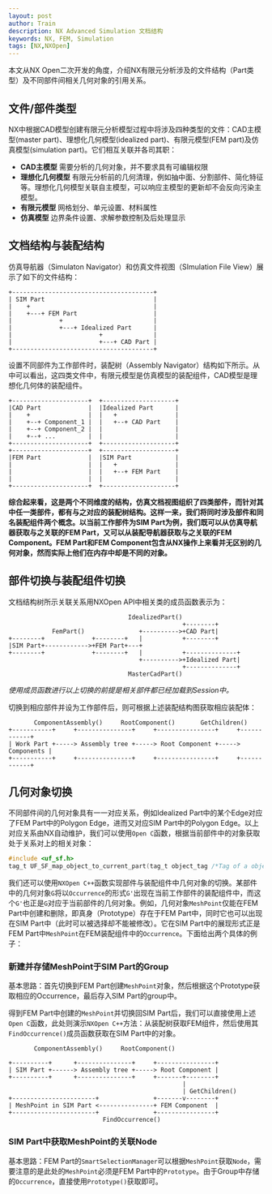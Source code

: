 ```yaml
---
layout: post
author: Train
description: NX Advanced Simulation 文档结构
keywords: NX, FEM, Simulation
tags: [NX,NXOpen]
---
```


本文从NX Open二次开发的角度，介绍NX有限元分析涉及的文件结构（Part类型）及不同部件间相关几何对象的引用关系。

## 文件/部件类型

NX中根据CAD模型创建有限元分析模型过程中将涉及四种类型的文件：CAD主模型(master part)、理想化几何模型(idealized part)、有限元模型(FEM part)及仿真模型(simulation part)。它们相互关联并各司其职：

- **CAD主模型** 需要分析的几何对象，并不要求具有可编辑权限
- **理想化几何模型** 有限元分析前的几何清理，例如抽中面、分割部件、简化特征等。理想化几何模型关联自主模型，可以响应主模型的更新却不会反向污染主模型。
- **有限元模型** 网格划分、单元设置、材料属性
- **仿真模型** 边界条件设置、求解参数控制及后处理显示

## 文档结构与装配结构

仿真导航器（Simulaton Navigator）和仿真文件视图（SImulation File View）展示了如下的文件结构：

```
+---------------------------------------+
| SIM Part                              |
|    +                                  |
|    +---+ FEM Part                     |
|             +                         |
|             +---+ Idealized Part      |
|                        +              |
|                        +---+ CAD Part |
+---------------------------------------+
```

设置不同部件为工作部件时，装配树（Assembly Navigator）结构如下所示。从中可以看出，这四类文件中，有限元模型是仿真模型的装配组件，CAD模型是理想化几何体的装配组件。

```
+---------------------+  +--------------------+
|CAD Part             |  |Idealized Part      |
|    +                |  |   +                |
|    +--+ Component_1 |  |   +--+ CAD Part    |
|    +--+ Component_2 |  |                    |
|    +--+ ...         |  |                    |
+---------------------+  +--------------------+
+---------------------+  +--------------------+
|FEM Part             |  |SIM Part            |
|                     |  |   +                |
|                     |  |   +--+ FEM Part    |
|                     |  |                    |
+---------------------+  +--------------------+
```

**综合起来看，这是两个不同维度的结构，仿真文档视图组织了四类部件，而针对其中任一类部件，都有与之对应的装配树结构。这样一来，我们将同时涉及部件和同名装配组件两个概念。以当前工作部件为SIM Part为例，我们既可以从仿真导航器获取与之关联的FEM Part，又可以从装配导航器获取与之关联的FEM Component。FEM Part和FEM Component包含从NX操作上来看并无区别的几何对象，然而实际上他们在内存中却是不同的对象。**

## 部件切换与装配组件切换

文档结构树所示关联关系用NXOpen API中相关类的成员函数表示为：

```
                                 IdealizedPart()
                                                +--------+
            FemPart()               +---------->+CAD Part|
+--------+             +--------+   |           +--------+
|SIM Part+------------>+FEM Part+---+
+--------+             +--------+   |           +--------------+
                                    +---------->+Idealized Part|
                                                +--------------+
                                 MasterCadPart()
```

*使用成员函数进行以上切换的前提是相关部件都已经加载到Session中。*

切换到相应部件并设为工作部件后，则可根据上述装配结构图获取相应装配体：

```
       ComponentAssembly()     RootComponent()       GetChildren()
+-----------+     +---------------+     +----------------+     +------------+
| Work Part +-----> Assembly tree +-----> Root Component +-----> Components |
+-----------+     +---------------+     +----------------+     +------------+
```


## 几何对象切换

不同部件间的几何对象具有一一对应关系，例如Idealized Part中的某个Edge对应了FEM Part中的Polygon Edge，进而又对应SIM Part中的Polygon Edge。以上对应关系由NX自动维护，我们可以使用`Open C`函数，根据当前部件中的对象获取处于关系对上的相关对象：

```c
#include <uf_sf.h>
tag_t UF_SF_map_object_to_current_part(tag_t object_tag /*Tag of a object to be mapped*/);
```

我们还可以使用`NXOpen C++`函数实现部件与装配组件中几何对象的切换。某部件中的几何对象`G`将以`Occurrence`的形式`G'`出现在当前工作部件的装配组件中，而这个`G'`也正是`G`对应于当前部件的几何对象。例如，几何对象`MeshPoint`仅能在FEM Part中创建和删除，即真身（Prototype）存在于FEM Part中，同时它也可以出现在SIM Part中（此时可以被选择却不能被修改）。它在SIM Part中的展现形式正是FEM Part中`MeshPoint`在FEM装配组件中的`Occurrence`。下面给出两个具体的例子：

### 新建并存储MeshPoint于SIM Part的Group

基本思路：首先切换到FEM Part创建`MeshPoint`对象，然后根据这个Prototype获取相应的Occurrence，最后存入SIM Part的group中。

得到FEM Part中创建的`MeshPoint`并切换回SIM Part后，我们可以直接使用上述`Open C`函数，此处则演示`NXOpen C++`方法：从装配树获取FEM组件，然后使用其`FindOccurrence()`成员函数获取在SIM Part中的对象。

```
       ComponentAssembly()     RootComponent()

+----------+      +---------------+     +----------------+
| SIM Part +------> Assembly tree +-----> Root Component |
+----------+      +---------------+     +-------+--------+
                                                |
                                                | GetChildren()
+-----------------------+               +-------v--------+
| MeshPoint in SIM Part <---------------+ FEM Component  |
+-----------------------+               +----------------+
                          FindOccurrence()

```


### SIM Part中获取MeshPoint的关联Node

基本思路：FEM Part的`SmartSelectionManager`可以根据`MeshPoint`获取`Node`，需要注意的是此处的`MeshPoint`必须是FEM Part中的`Prototype`。由于Group中存储的`Occurrence`，直接使用`Prototype()`获取即可。



















